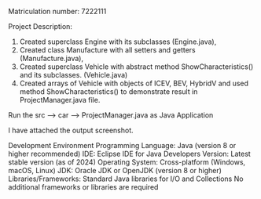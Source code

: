 Matriculation number: 7222111 

Project Description: 
1. Created superclass Engine with its subclasses (Engine.java),
2. Created class Manufacture with all setters and getters (Manufacture.java),
3. Created superclass Vehicle with abstract method ShowCharacteristics() and its subclasses. (Vehicle.java)
4. Created arrays of Vehicle with objects of ICEV, BEV, HybridV and used method ShowCharacteristics() to demonstrate result in ProjectManager.java file.

Run the src --> car --> ProjectManager.java as Java Application

I have attached the output screenshot.

Development Environment Programming Language: Java (version 8 or higher recommended) IDE: Eclipse IDE for Java Developers Version: Latest stable version (as of 2024) Operating System: Cross-platform (Windows, macOS, Linux) JDK: Oracle JDK or OpenJDK (version 8 or higher) Libraries/Frameworks: Standard Java libraries for I/O and Collections No additional frameworks or libraries are required
